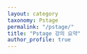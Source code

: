 ```yaml
---
layout: category
taxonomy: Pstage
permalink: "/pstage/"
title: "Pstage 강의 요약"
author_profile: true
---
```


